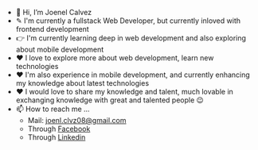 
- 👋 Hi, I’m Joenel Calvez
- ✎  I'm currently a fullstack Web Developer, but currently inloved with frontend development
- 👉 I'm currently learning deep in web development and also exploring about mobile development
- ❤  I love to explore more about web development, learn new technologies
- ❤  I'm also experience in mobile development, and currently enhancing my knowledge about latest technologies
- ❤  I would love to share my knowledge and talent, much lovable in exchanging knowledge with great and talented people 😉
- 📫 How to reach me ...
  * Mail: [joenl.clvz08@gmail.com](joenl.clvz08@gmail.com)
  * Through [Facebook](https://www.facebook.com/Joe.nl.clvz) 
  * Through [Linkedin](https://www.linkedin.com/in/joenel-calvez-6437b1228/)
